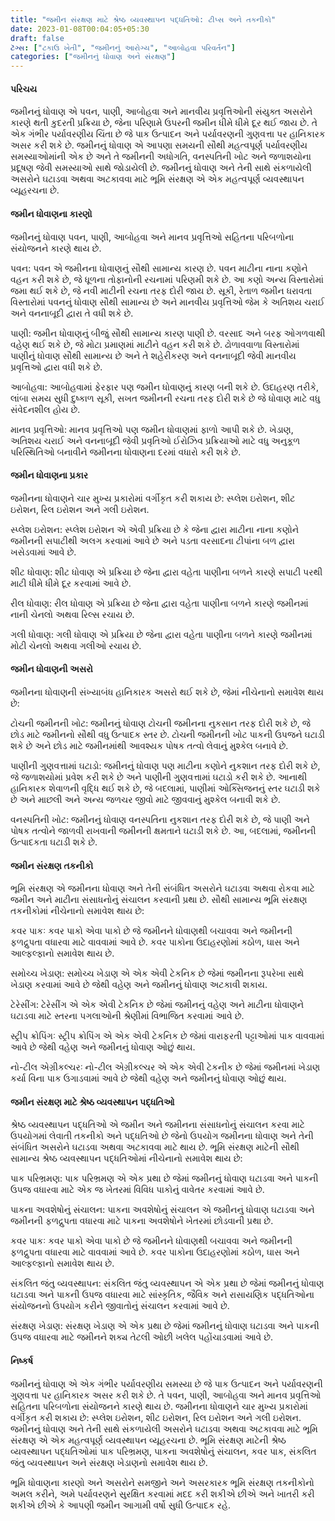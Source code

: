 ```yaml
---
title: "જમીન સંરક્ષણ માટે શ્રેષ્ઠ વ્યવસ્થાપન પદ્ધતિઓ: ટીપ્સ અને તકનીકો"
date: 2023-01-08T00:04:05+05:30
draft: false
ટૅગ્સ: ["ટકાઉ ખેતી", "જમીનનું આરોગ્ય", "આબોહવા પરિવર્તન"]
categories: ["જમીનનું ધોવાણ અને સંરક્ષણ"]
---
```

#### પરિચય
જમીનનું ધોવાણ એ પવન, પાણી, આબોહવા અને માનવીય પ્રવૃત્તિઓની સંયુક્ત અસરોને કારણે થતી કુદરતી પ્રક્રિયા છે, જેના પરિણામે ઉપરની જમીન ધીમે ધીમે દૂર થઈ જાય છે. તે એક ગંભીર પર્યાવરણીય ચિંતા છે જે પાક ઉત્પાદન અને પર્યાવરણની ગુણવત્તા પર હાનિકારક અસર કરી શકે છે. જમીનનું ધોવાણ એ આપણા સમયની સૌથી મહત્વપૂર્ણ પર્યાવરણીય સમસ્યાઓમાંની એક છે અને તે જમીનની અધોગતિ, વનસ્પતિની ખોટ અને જળાશયોના પ્રદૂષણ જેવી સમસ્યાઓ સાથે જોડાયેલી છે. જમીનનું ધોવાણ અને તેની સાથે સંકળાયેલી અસરોને ઘટાડવા અથવા અટકાવવા માટે ભૂમિ સંરક્ષણ એ એક મહત્વપૂર્ણ વ્યવસ્થાપન વ્યૂહરચના છે.

#### જમીન ધોવાણના કારણો
જમીનનું ધોવાણ પવન, પાણી, આબોહવા અને માનવ પ્રવૃત્તિઓ સહિતના પરિબળોના સંયોજનને કારણે થાય છે.

પવન: પવન એ જમીનના ધોવાણનું સૌથી સામાન્ય કારણ છે. પવન માટીના નાના કણોને વહન કરી શકે છે, જે ધૂળના તોફાનોની રચનામાં પરિણમી શકે છે. આ કણો અન્ય વિસ્તારોમાં જમા થઈ શકે છે, જે નવી માટીની રચના તરફ દોરી જાય છે. સૂકી, રેતાળ જમીન ધરાવતા વિસ્તારોમાં પવનનું ધોવાણ સૌથી સામાન્ય છે અને માનવીય પ્રવૃત્તિઓ જેમ કે અતિશય ચરાઈ અને વનનાબૂદી દ્વારા તે વધી શકે છે.

પાણી: જમીન ધોવાણનું બીજું સૌથી સામાન્ય કારણ પાણી છે. વરસાદ અને બરફ ઓગળવાથી વહેણ થઈ શકે છે, જે મોટા પ્રમાણમાં માટીને વહન કરી શકે છે. ઢોળાવવાળા વિસ્તારોમાં પાણીનું ધોવાણ સૌથી સામાન્ય છે અને તે શહેરીકરણ અને વનનાબૂદી જેવી માનવીય પ્રવૃત્તિઓ દ્વારા વધી શકે છે.

આબોહવા: આબોહવામાં ફેરફાર પણ જમીન ધોવાણનું કારણ બની શકે છે. ઉદાહરણ તરીકે, લાંબા સમય સુધી દુષ્કાળ સૂકી, સખત જમીનની રચના તરફ દોરી શકે છે જે ધોવાણ માટે વધુ સંવેદનશીલ હોય છે.

માનવ પ્રવૃત્તિઓ: માનવ પ્રવૃત્તિઓ પણ જમીન ધોવાણમાં ફાળો આપી શકે છે. ખેડાણ, અતિશય ચરાઈ અને વનનાબૂદી જેવી પ્રવૃતિઓ ઈરોઝિવ પ્રક્રિયાઓ માટે વધુ અનુકૂળ પરિસ્થિતિઓ બનાવીને જમીનના ધોવાણના દરમાં વધારો કરી શકે છે.

#### જમીન ધોવાણના પ્રકાર
જમીનના ધોવાણને ચાર મુખ્ય પ્રકારોમાં વર્ગીકૃત કરી શકાય છે: સ્પ્લેશ ઇરોશન, શીટ ઇરોશન, રિલ ઇરોશન અને ગલી ઇરોશન.

સ્પ્લેશ ઇરોશન: સ્પ્લેશ ઇરોશન એ એવી પ્રક્રિયા છે કે જેના દ્વારા માટીના નાના કણોને જમીનની સપાટીથી અલગ કરવામાં આવે છે અને પડતા વરસાદના ટીપાંના બળ દ્વારા ખસેડવામાં આવે છે.

શીટ ધોવાણ: શીટ ધોવાણ એ પ્રક્રિયા છે જેના દ્વારા વહેતા પાણીના બળને કારણે સપાટી પરથી માટી ધીમે ધીમે દૂર કરવામાં આવે છે.

રીલ ધોવાણ: રીલ ધોવાણ એ પ્રક્રિયા છે જેના દ્વારા વહેતા પાણીના બળને કારણે જમીનમાં નાની ચેનલો અથવા રિલ્સ રચાય છે.

ગલી ધોવાણ: ગલી ધોવાણ એ પ્રક્રિયા છે જેના દ્વારા વહેતા પાણીના બળને કારણે જમીનમાં મોટી ચેનલો અથવા ગલીઓ રચાય છે.

#### જમીન ધોવાણની અસરો
જમીનના ધોવાણની સંખ્યાબંધ હાનિકારક અસરો થઈ શકે છે, જેમાં નીચેનાનો સમાવેશ થાય છે:

ટોચની જમીનની ખોટ: જમીનનું ધોવાણ ટોચની જમીનના નુકસાન તરફ દોરી શકે છે, જે છોડ માટે જમીનનો સૌથી વધુ ઉત્પાદક સ્તર છે. ટોચની જમીનની ખોટ પાકની ઉપજને ઘટાડી શકે છે અને છોડ માટે જમીનમાંથી આવશ્યક પોષક તત્વો લેવાનું મુશ્કેલ બનાવે છે.

પાણીની ગુણવત્તામાં ઘટાડો: જમીનનું ધોવાણ પણ માટીના કણોને નુકશાન તરફ દોરી શકે છે, જે જળાશયોમાં પ્રવેશ કરી શકે છે અને પાણીની ગુણવત્તામાં ઘટાડો કરી શકે છે. આનાથી હાનિકારક શેવાળની વૃદ્ધિ થઈ શકે છે, જે બદલામાં, પાણીમાં ઓક્સિજનનું સ્તર ઘટાડી શકે છે અને માછલી અને અન્ય જળચર જીવો માટે જીવવાનું મુશ્કેલ બનાવી શકે છે.

વનસ્પતિની ખોટ: જમીનનું ધોવાણ વનસ્પતિના નુકશાન તરફ દોરી શકે છે, જે પાણી અને પોષક તત્વોને જાળવી રાખવાની જમીનની ક્ષમતાને ઘટાડી શકે છે. આ, બદલામાં, જમીનની ઉત્પાદકતા ઘટાડી શકે છે.

#### જમીન સંરક્ષણ તકનીકો
ભૂમિ સંરક્ષણ એ જમીનના ધોવાણ અને તેની સંબંધિત અસરોને ઘટાડવા અથવા રોકવા માટે જમીન અને માટીના સંસાધનોનું સંચાલન કરવાની પ્રથા છે. સૌથી સામાન્ય ભૂમિ સંરક્ષણ તકનીકોમાં નીચેનાનો સમાવેશ થાય છે:

કવર પાકઃ કવર પાકો એવા પાકો છે જે જમીનને ધોવાણથી બચાવવા અને જમીનની ફળદ્રુપતા વધારવા માટે વાવવામાં આવે છે. કવર પાકોના ઉદાહરણોમાં કઠોળ, ઘાસ અને આલ્ફલ્ફાનો સમાવેશ થાય છે.

સમોચ્ચ ખેડાણ: સમોચ્ચ ખેડાણ એ એક એવી ટેકનિક છે જેમાં જમીનના રૂપરેખા સાથે ખેડાણ કરવામાં આવે છે જેથી વહેણ અને જમીનનું ધોવાણ અટકાવી શકાય.

ટેરેસીંગ: ટેરેસીંગ એ એક એવી ટેકનિક છે જેમાં જમીનનું વહેણ અને માટીના ધોવાણને ઘટાડવા માટે સ્તરના પગલાઓની શ્રેણીમાં વિભાજિત કરવામાં આવે છે.

સ્ટ્રીપ ક્રોપિંગઃ સ્ટ્રીપ ક્રોપિંગ એ એક એવી ટેકનિક છે જેમાં વારાફરતી પટ્ટાઓમાં પાક વાવવામાં આવે છે જેથી વહેણ અને જમીનનું ધોવાણ ઓછું થાય.

નો-ટીલ એગ્રીકલ્ચરઃ નો-ટીલ એગ્રીકલ્ચર એ એક એવી ટેકનીક છે જેમાં જમીનમાં ખેડાણ કર્યા વિના પાક ઉગાડવામાં આવે છે જેથી વહેણ અને જમીનનું ધોવાણ ઓછું થાય.

#### જમીન સંરક્ષણ માટે શ્રેષ્ઠ વ્યવસ્થાપન પદ્ધતિઓ
શ્રેષ્ઠ વ્યવસ્થાપન પદ્ધતિઓ એ જમીન અને જમીનના સંસાધનોનું સંચાલન કરવા માટે ઉપયોગમાં લેવાતી તકનીકો અને પદ્ધતિઓ છે જેનો ઉપયોગ જમીનના ધોવાણ અને તેની સંબંધિત અસરોને ઘટાડવા અથવા અટકાવવા માટે થાય છે. ભૂમિ સંરક્ષણ માટેની સૌથી સામાન્ય શ્રેષ્ઠ વ્યવસ્થાપન પદ્ધતિઓમાં નીચેનાનો સમાવેશ થાય છે:

પાક પરિભ્રમણ: પાક પરિભ્રમણ એ એક પ્રથા છે જેમાં જમીનનું ધોવાણ ઘટાડવા અને પાકની ઉપજ વધારવા માટે એક જ ખેતરમાં વિવિધ પાકોનું વાવેતર કરવામાં આવે છે.

પાકના અવશેષોનું સંચાલન: પાકના અવશેષોનું સંચાલન એ જમીનનું ધોવાણ ઘટાડવા અને જમીનની ફળદ્રુપતા વધારવા માટે પાકના અવશેષોને ખેતરમાં છોડવાની પ્રથા છે.

કવર પાકઃ કવર પાકો એવા પાકો છે જે જમીનને ધોવાણથી બચાવવા અને જમીનની ફળદ્રુપતા વધારવા માટે વાવવામાં આવે છે. કવર પાકોના ઉદાહરણોમાં કઠોળ, ઘાસ અને આલ્ફલ્ફાનો સમાવેશ થાય છે.

સંકલિત જંતુ વ્યવસ્થાપન: સંકલિત જંતુ વ્યવસ્થાપન એ એક પ્રથા છે જેમાં જમીનનું ધોવાણ ઘટાડવા અને પાકની ઉપજ વધારવા માટે સાંસ્કૃતિક, જૈવિક અને રાસાયણિક પદ્ધતિઓના સંયોજનનો ઉપયોગ કરીને જીવાતોનું સંચાલન કરવામાં આવે છે.

સંરક્ષણ ખેડાણ: સંરક્ષણ ખેડાણ એ એક પ્રથા છે જેમાં જમીનનું ધોવાણ ઘટાડવા અને પાકની ઉપજ વધારવા માટે જમીનને શક્ય તેટલી ઓછી ખલેલ પહોંચાડવામાં આવે છે.

#### નિષ્કર્ષ
જમીનનું ધોવાણ એ એક ગંભીર પર્યાવરણીય સમસ્યા છે જે પાક ઉત્પાદન અને પર્યાવરણની ગુણવત્તા પર હાનિકારક અસર કરી શકે છે. તે પવન, પાણી, આબોહવા અને માનવ પ્રવૃત્તિઓ સહિતના પરિબળોના સંયોજનને કારણે થાય છે. જમીનના ધોવાણને ચાર મુખ્ય પ્રકારોમાં વર્ગીકૃત કરી શકાય છે: સ્પ્લેશ ઇરોશન, શીટ ઇરોશન, રિલ ઇરોશન અને ગલી ઇરોશન. જમીનનું ધોવાણ અને તેની સાથે સંકળાયેલી અસરોને ઘટાડવા અથવા અટકાવવા માટે ભૂમિ સંરક્ષણ એ એક મહત્વપૂર્ણ વ્યવસ્થાપન વ્યૂહરચના છે. ભૂમિ સંરક્ષણ માટેની શ્રેષ્ઠ વ્યવસ્થાપન પદ્ધતિઓમાં પાક પરિભ્રમણ, પાકના અવશેષોનું સંચાલન, કવર પાક, સંકલિત જંતુ વ્યવસ્થાપન અને સંરક્ષણ ખેડાણનો સમાવેશ થાય છે.

ભૂમિ ધોવાણના કારણો અને અસરોને સમજીને અને અસરકારક ભૂમિ સંરક્ષણ તકનીકોનો અમલ કરીને, અમે પર્યાવરણને સુરક્ષિત કરવામાં મદદ કરી શકીએ છીએ અને ખાતરી કરી શકીએ છીએ કે આપણી જમીન આગામી વર્ષો સુધી ઉત્પાદક રહે.